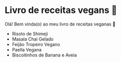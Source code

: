 # Livro de receitas vegans :seedling:

​Olá! Bem vinda(o) ao meu livro de receitas veganas :wave:

  

-  Risoto de Shimeji
-  Masala Chai Gelado
-  Feijão Tropeiro Vegano 
-  Paella Vegana
-  Biscoitinhos de Banana e Aveia

